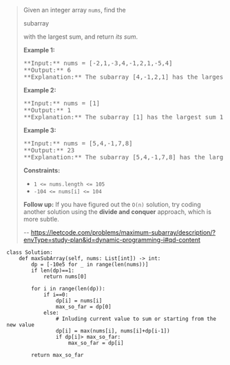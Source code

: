 > Given an integer array `nums`, find the
> 
> subarray
> 
> with the largest sum, and return _its sum_.
> 
> **Example 1:**
> 
> <pre>**Input:** nums = [-2,1,-3,4,-1,2,1,-5,4]
> **Output:** 6
> **Explanation:** The subarray [4,-1,2,1] has the largest sum 6.
> </pre>
> 
> **Example 2:**
> 
> <pre>**Input:** nums = [1]
> **Output:** 1
> **Explanation:** The subarray [1] has the largest sum 1.
> </pre>
> 
> **Example 3:**
> 
> <pre>**Input:** nums = [5,4,-1,7,8]
> **Output:** 23
> **Explanation:** The subarray [5,4,-1,7,8] has the largest sum 23.
> </pre>
> 
> **Constraints:**
> 
> *   `1 <= nums.length <= 105`
> *   `-104 <= nums[i] <= 104`
> 
> **Follow up:** If you have figured out the `O(n)` solution, try coding another solution using the **divide and conquer** approach, which is more subtle.
>
> -- https://leetcode.com/problems/maximum-subarray/description/?envType=study-plan&id=dynamic-programming-i#qd-content
```
class Solution:
    def maxSubArray(self, nums: List[int]) -> int:
        dp = [-10e5 for _ in range(len(nums))]
        if len(dp)==1:
            return nums[0]

        for i in range(len(dp)):
            if i==0:
                dp[i] = nums[i]
                max_so_far = dp[0]
            else:
                # Inluding current value to sum or starting from the new value
                dp[i] = max(nums[i], nums[i]+dp[i-1])
                if dp[i]> max_so_far:
                    max_so_far = dp[i]

        return max_so_far
```
